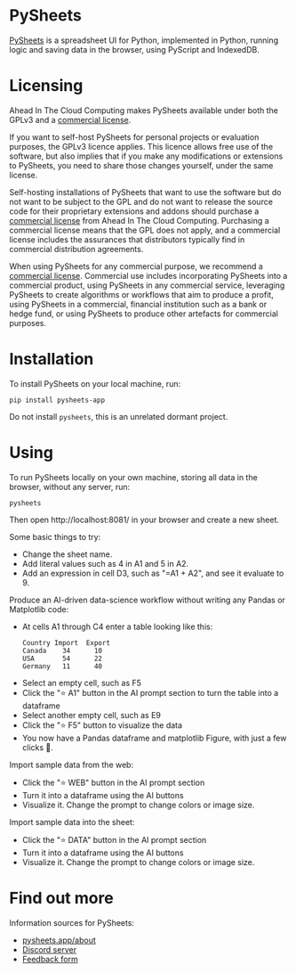 # PySheets

[PySheets](https://pysheets.app/about) is a spreadsheet UI for Python, implemented in Python, running logic and saving data in the browser, using PyScript and IndexedDB.

# Licensing

Ahead In The Cloud Computing makes PySheets available under both the GPLv3 and a
[commercial license](https://buy.stripe.com/00g1684SS2BZ9Es7st).

If you want to self-host PySheets for personal projects or evaluation purposes, the GPLv3 licence applies. 
This licence allows free use of the software, but also implies that if you make any modifications or
extensions to PySheets, you need to share those changes yourself, under the same license. 

Self-hosting installations of PySheets that want to use the software but do not want to be subject to the GPL and
do not want to release the source code for their proprietary extensions and addons should purchase a
[commercial license](https://buy.stripe.com/00g1684SS2BZ9Es7st)
from Ahead In The Cloud Computing. Purchasing a commercial license means that the GPL does not apply, and a commercial 
license includes the assurances that distributors typically find in commercial distribution agreements.

When using PySheets for any commercial purpose, we recommend a [commercial license](https://buy.stripe.com/00g1684SS2BZ9Es7st).
Commercial use includes incorporating PySheets into a commercial product, 
using PySheets in any commercial service, 
leveraging PySheets to create algorithms or workflows that aim to produce a profit,
using PySheets in a commercial, financial institution such as a bank or hedge fund,
or using PySheets to produce other artefacts for commercial purposes.



  
# Installation

To install PySheets on your local machine, run:

```
pip install pysheets-app
```

Do not install `pysheets`, this is an unrelated dormant project.

# Using

To run PySheets locally on your own machine, storing all data in the browser, without any server, run:

```
pysheets
```

Then open http://localhost:8081/ in your browser and create a new sheet.

Some basic things to try:
 - Change the sheet name.
 - Add literal values such as 4 in A1 and 5 in A2.
 - Add an expression in cell D3, such as "=A1 + A2", and see it evaluate to 9.

Produce an AI-driven data-science workflow without writing any Pandas or Matplotlib code:
 - At cells A1 through C4 enter a table looking like this:
    ```
    Country	Import	Export
    Canada	  34      10
    USA       54      22
    Germany   11      40
    ```
 - Select an empty cell, such as F5
 - Click the "⭐ A1" button in the AI prompt section to turn the table into a dataframe
 - Select another empty cell, such as E9
 - Click the "⭐ F5" button to visualize the data
 - You now have a Pandas dataframe and matplotlib Figure, with just a few clicks 🤯. 

Import sample data from the web:
 - Click the "⭐ WEB" button in the AI prompt section
 - Turn it into a dataframe using the AI buttons
 - Visualize it. Change the prompt to change colors or image size.

Import sample data into the sheet:
 - Click the "⭐ DATA" button in the AI prompt section
 - Turn it into a dataframe using the AI buttons
 - Visualize it. Change the prompt to change colors or image size.


# Find out more

Information sources for PySheets:
 - [pysheets.app/about](https://pysheets.app/about)
 - [Discord server](https://discord.com/invite/4wy23872th)
 - [Feedback form](https://docs.google.com/forms/d/e/1FAIpQLScmeDuDr5fxKYhe04Jo-pNS73P4VF2m-i8X8EC9rfKl-jT84A/viewform)